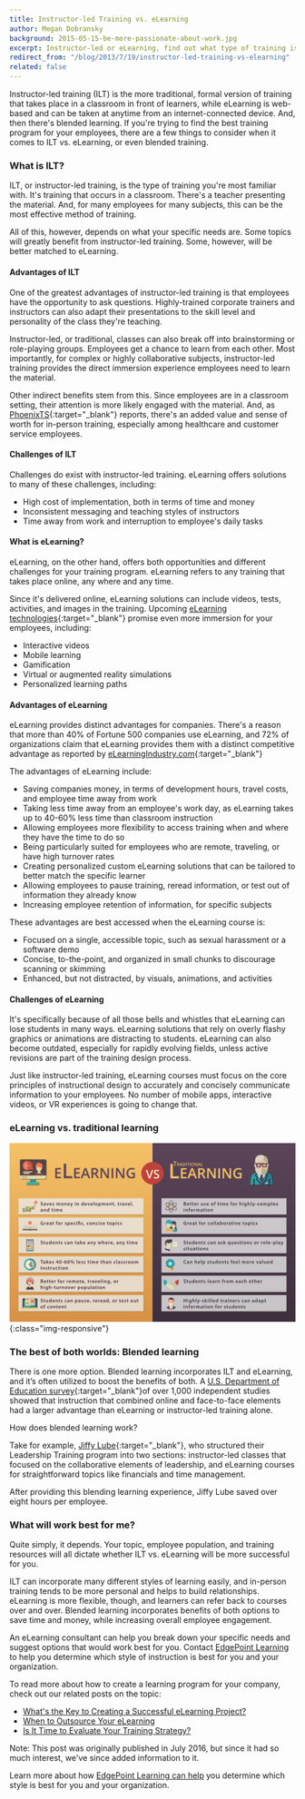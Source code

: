 ```yaml
---
title: Instructor-led Training vs. eLearning
author: Megan Dobransky
background: 2015-05-15-be-more-passionate-about-work.jpg
excerpt: Instructor-led or eLearning, find out what type of training is right for you.
redirect_from: "/blog/2013/7/19/instructor-led-training-vs-elearning"
related: false
---
```


Instructor-led training (ILT) is the more traditional, formal version of training that takes place in a classroom in front of learners, while eLearning is web-based and can be taken at anytime from an internet-connected device. And, then there's blended learning. If you're trying to find the best training program for your employees, there are a few things to consider when it comes to ILT vs. eLearning, or even blended training.

### What is ILT?

ILT, or instructor-led training, is the type of training you're most familiar with. It's training that occurs in a classroom. There's a teacher presenting the material. And, for many employees for many subjects, this can be the most effective method of training.

All of this, however, depends on what your specific needs are. Some topics will greatly benefit from instructor-led training. Some, however, will be better matched to eLearning.

#### Advantages of ILT

One of the greatest advantages of instructor-led training is that employees have the opportunity to ask questions. Highly-trained corporate trainers and instructors can also adapt their presentations to the skill level and personality of the class they're teaching.

Instructor-led, or traditional, classes can also break off into brainstorming or role-playing groups. Employees get a chance to learn from each other. Most importantly, for complex or highly collaborative subjects, instructor-led training provides the direct immersion experience employees need to learn the material.

Other indirect benefits stem from this. Since employees are in a classroom setting, their attention is more likely engaged with the material. And, as [PhoenixTS](https://phoenixts.com/blog/online-training-vs-instructor-led-training/){:target="_blank"} reports, there's an added value and sense of worth for in-person training, especially among healthcare and customer service employees.

#### Challenges of ILT
Challenges do exist with instructor-led training. eLearning offers solutions to many of these challenges, including:

*  High cost of implementation, both in terms of time and money
*  Inconsistent messaging and teaching styles of instructors
*  Time away from work and interruption to employee's daily tasks


#### What is eLearning?
eLearning, on the other hand, offers both opportunities and different challenges for your training program. eLearning refers to any training that takes place online, any where and any time.

Since it's delivered online, eLearning solutions can include videos, tests, activities, and images in the training. Upcoming [eLearning technologies](https://elearningindustry.com/elearning-trends-and-predictions-2017){:target="_blank"} promise even more immersion for your employees, including:

*  Interactive videos
*  Mobile learning
*  Gamification
*  Virtual or augmented reality simulations
*  Personalized learning paths

#### Advantages of eLearning
eLearning provides distinct advantages for companies. There's a reason that more than 40% of Fortune 500 companies use eLearning, and 72% of organizations claim that eLearning provides them with a distinct competitive advantage as reported by [eLearningIndustry.com](https://elearningindustry.com/elearning-statistics-and-facts-for-2015){:target="_blank"}

The advantages of eLearning include:

*  Saving companies money, in terms of development hours, travel costs, and employee time away from work
*  Taking less time away from an employee's work day, as eLearning takes up to 40-60% less time than classroom instruction
*  Allowing employees more flexibility to access training when and where they have the time to do so
*  Being particularly suited for employees who are remote, traveling, or have high turnover rates
*  Creating personalized custom eLearning solutions that can be tailored to better match the specific learner
*  Allowing employees to pause training, reread information, or test out of information they already know
*  Increasing employee retention of information, for specific subjects

These advantages are best accessed when the eLearning course is:

*  Focused on a single, accessible topic, such as sexual harassment or a software demo
*  Concise, to-the-point, and organized in small chunks to discourage scanning or skimming
*  Enhanced, but not distracted, by visuals, animations, and activities

#### Challenges of eLearning

It's specifically because of all those bells and whistles that eLearning can lose students in many ways. eLearning solutions that rely on overly flashy graphics or animations are distracting to students. eLearning can also become outdated, especially for rapidly evolving fields, unless active revisions are part of the training design process.

Just like instructor-led training, eLearning courses must focus on the core principles of instructional design to accurately and concisely communicate information to your employees. No number of mobile apps, interactive videos, or VR experiences is going to change that.

### eLearning vs. traditional learning
![elearning vs traditional learning infographic](/assets/images/blog/vs-infographic.svg){:class="img-responsive"}

### The best of both worlds: Blended learning
There is one more option. Blended learning incorporates ILT and eLearning, and it’s often utilized to boost the benefits of both. A [U.S. Department of Education survey](https://www2.ed.gov/rschstat/eval/tech/evidence-based-practices/finalreport.pdf){:target="_blank"}of over 1,000 independent studies showed that instruction that combined online and face-to-face elements had a larger advantage than eLearning or instructor-led training alone.

How does blended learning work?

Take for example, [Jiffy Lube](https://trainingmag.com/trgmag-article/online-vs-class-success){:target="_blank"}, who structured their Leadership Training program into two sections: instructor-led classes that focused on the collaborative elements of leadership, and eLearning courses for straightforward topics like financials and time management.

After providing this blending learning experience, Jiffy Lube saved over eight hours per employee.

### What will work best for me?
Quite simply, it depends. Your topic, employee population, and training resources will all dictate whether ILT vs. eLearning will be more successful for you.

ILT can incorporate many different styles of learning easily, and in-person training tends to be more personal and helps to build relationships. eLearning is more flexible, though, and learners can refer back to courses over and over. Blended learning incorporates benefits of both options to save time and money, while increasing overall employee engagement.

An eLearning consultant can help you break down your specific needs and suggest options that would work best for you. Contact [EdgePoint Learning](http://www.edgepointlearning.com/solutions/) to help you determine which style of instruction is best for you and your organization.

To read more about how to create a learning program for your company, check out our related posts on the topic:

*  [What's the Key to Creating a Successful eLearning Project?](http://www.edgepointlearning.com/2016/03/15/whats-the-key-to-creating-a-successful-elearning-project/)
*  [When to Outsource Your eLearning](http://www.edgepointlearning.com/2015/12/15/when-to-outsource-your-elearning/)
*  [Is It Time to Evaluate Your Training Strategy?](http://www.edgepointlearning.com/2016/06/01/is-it-time-to-evaluate-your-training-strategy/)

Note: This post was originally published in July 2016, but since it had so much interest, we've since added information to it.

Learn more about how [EdgePoint Learning can help](/solutions/) you determine which style is best for you and your organization.
